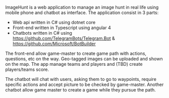ImageHunt is a web application to manage an image hunt in real life using mobile phone and chatbot as interface. The application consist in 3 parts:

* Web api written in C# using dotnet core
* Front-end written in Typescript using angular 4
* Chatbots written in C# using https://github.com/TelegramBots/Telegram.Bot & https://github.com/Microsoft/BotBuilder

The front-end allow game-master to create game path with actions, questions, etc on the way. Geo-tagged images can be uploaded and shown on the map. The app manage teams and players and (TBD) create players/teams score.

The chatbot will chat with users, asking them to go to waypoints, require specific actions and accept picture to be checked by game-master.
Another chatbot allow game master to create a game while they pursue the path.
